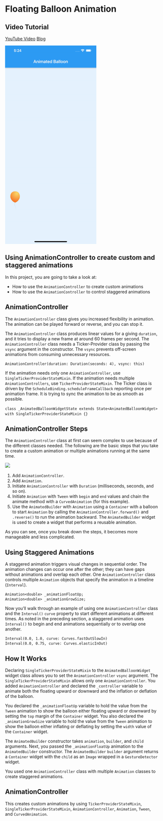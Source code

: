 # Floating Balloon Animation
## Video Tutorial
[YouTube Video](https://youtu.be/b89oQwr3GBs)
[Blog](https://jedipixels.dev/flutter-animationcontroller-floating-balloon-animation)

![](readmeassets/animated-balloon-small.gif)
## Using AnimationController to create custom and staggered animations
In this project, you are going to take a look at:
- How to use the ```AnimationController``` to create custom animations
- How to use the ```AnimationController``` to control staggered animations

## AnimationController
The `AnimationController` class gives you increased flexibility in animation. The animation can be played forward or reverse, and you can stop it.

The `AnimationController` class produces linear values for a giving `duration`, and it tries to display a new frame at around 60 frames per second. The `AnimationController` class needs a Ticker-Provider class by passing the `vsync` argument in the constructor. The `vsync` prevents off-screen animations from consuming unnecessary resources. 

    AnimationController(duration: Duration(seconds: 4), vsync: this)

If the animation needs only one `AnimationController`, use `SingleTickerProviderStateMixin`. If the animation needs multiple `AnimationControllers`, use `TickerProviderStateMixin`. The Ticker class is driven by the `ScheduleBinding.scheduleFrameCallback` reporting once per animation frame. It is trying to sync the animation to be as smooth as possible.

```class _AnimatedBalloonWidgetState extends State<AnimatedBalloonWidget> with SingleTickerProviderStateMixin {}```

## AnimationController Steps
The `AnimationController` class at first can seem complex to use because of the different classes needed. The following are the basic steps that you take to create a custom animation or multiple animations running at the same time.

![](readmeassets/floating-balloon-frames.png)

1. Add `AnimationController`.
2. Add `Animation`.
3. Initiate `AnimationController` with `Duration` (milliseconds, seconds, and so on).
4. Initiate `Animation` with `Tween` with `begin` and `end` values and chain the animate method with a `CurvedAnimation` (for this example).
5. Use the `AnimatedBuilder` with `Animation` using a `Container` with a balloon to start `Animation` by calling the `AnimationController.forward()` and `.reverse()` to run the animation backward. The `AnimatedBuilder` widget is used to create a widget that performs a reusable animation.

As you can see, once you break down the steps, it becomes more manageable and less complicated.


## Using Staggered Animations 

A staggered animation triggers visual changes in sequential order. The animation changes can occur one after the other; they can have gaps without animations and overlap each other. One `AnimationController` class controls multiple `Animation` objects that specify the animation in a timeline (`Interval`).

    Animation<double> _animationFloatUp;
    Animation<double> _animationGrowSize;

 Now you’ll walk through an example of using one `AnimationController` class and the `Interval()` `curve` property to start different animations at different times. As noted in the preceding section, a staggered animation uses `Interval()` to begin and end animations sequentially or to overlap one another.

    Interval(0.0, 1.0, curve: Curves.fastOutSlowIn)
    Interval(0.0, 0.75, curve: Curves.elasticInOut)

## How It Works

Declaring `SingleTickerProviderStateMixin` to the `AnimatedBalloonWidget` widget class allows you to set the `AnimationController` `vsync` argument. The `SingleTickerProviderStateMixin` allows only one `AnimationController`. You added `AnimationController` and declared the `_controller` variable to animate both the floating upward or downward and the inflation or deflation of the balloon.

You declared the `_animationFloatUp` variable to hold the value from the `Tween` animation to show the balloon either floating upward or downward by setting the `top` margin of the `Container` widget. You also declared the `_animationGrowSize` variable to hold the value from the `Tween` animation to show the balloon either inflating or deflating by setting the `width` value of the `Container` widget.

The `AnimatedBuilder` constructor takes `animation`, `builder`, and `child` arguments. Next, you passed the `_animationFloatUp` animation to the `AnimatedBuilder` constructor. The `AnimatedBuilder` `builder` argument returns a `Container` widget with the `child` as an `Image` wrapped in a `GestureDetector` widget.

You used one `AnimationController` class with multiple `Animation` classes to create staggered animations.

## AnimationController 
This creates custom animations by using `TickerProviderStateMixin`, `SingleTickerProviderStateMixin`, `AnimationController`, `Animation`, `Tween`, and `CurvedAnimation`.
